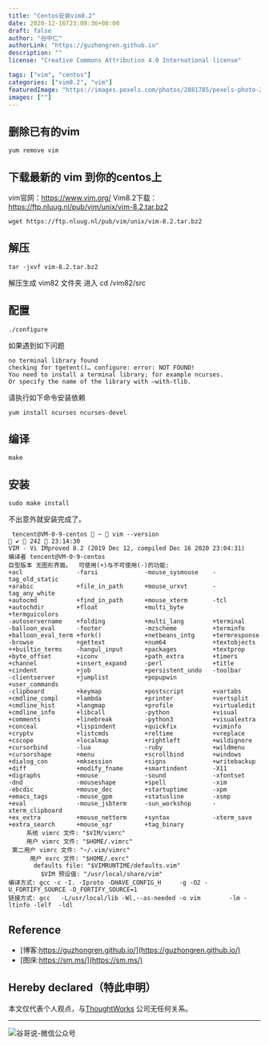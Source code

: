 ```yaml
---
title: "Centos安装vim8.2"
date: 2020-12-16T23:08:36+08:00
draft: false
author: "谷中仁"
authorLink: "https://guzhongren.github.io"
description: ""
license: "Creative Commons Attribution 4.0 International license"

tags: ["vim", "centos"]
categories: ["vim8.2", "vim"]
featuredImage: "https://images.pexels.com/photos/2881785/pexels-photo-2881785.jpeg?auto=compress&cs=tinysrgb&dpr=2&h=750&w=1260"
images: [""]
---
```


## 删除已有的vim

```shell
yum remove vim
```

## 下载最新的 vim 到你的centos上

vim官网：https://www.vim.org/
Vim8.2下载：https://ftp.nluug.nl/pub/vim/unix/vim-8.2.tar.bz2

```shell
wget https://ftp.nluug.nl/pub/vim/unix/vim-8.2.tar.bz2
```

## 解压

```shell
tar -jxvf vim-8.2.tar.bz2
```
解压生成 vim82 文件夹
进入 cd /vim82/src

## 配置

```
./configure
```

如果遇到如下问题
```
no terminal library found
checking for tgetent()… configure: error: NOT FOUND!
You need to install a terminal library; for example ncurses.
Or specify the name of the library with –with-tlib.
```

请执行如下命令安装依赖

```shell
yum install ncurses ncurses-devel
```

## 编译

```shell
make
```

## 安装

```shell
sudo make install
```

不出意外就安装完成了。

```shell
 tencent@VM-0-9-centos  ~  vim --version                               ✔  242  23:14:30
VIM - Vi IMproved 8.2 (2019 Dec 12, compiled Dec 16 2020 23:04:31)
编译者 tencent@VM-0-9-centos
巨型版本 无图形界面。  可使用(+)与不可使用(-)的功能:
+acl               -farsi             -mouse_sysmouse    -tag_old_static
+arabic            +file_in_path      +mouse_urxvt       -tag_any_white
+autocmd           +find_in_path      +mouse_xterm       -tcl
+autochdir         +float             +multi_byte        +termguicolors
-autoservername    +folding           +multi_lang        +terminal
-balloon_eval      -footer            -mzscheme          +terminfo
+balloon_eval_term +fork()            +netbeans_intg     +termresponse
-browse            +gettext           +num64             +textobjects
++builtin_terms    -hangul_input      +packages          +textprop
+byte_offset       +iconv             +path_extra        +timers
+channel           +insert_expand     -perl              +title
+cindent           +job               +persistent_undo   -toolbar
-clientserver      +jumplist          +popupwin          +user_commands
-clipboard         +keymap            +postscript        +vartabs
+cmdline_compl     +lambda            +printer           +vertsplit
+cmdline_hist      +langmap           +profile           +virtualedit
+cmdline_info      +libcall           -python            +visual
+comments          +linebreak         -python3           +visualextra
+conceal           +lispindent        +quickfix          +viminfo
+cryptv            +listcmds          +reltime           +vreplace
+cscope            +localmap          +rightleft         +wildignore
+cursorbind        -lua               -ruby              +wildmenu
+cursorshape       +menu              +scrollbind        +windows
+dialog_con        +mksession         +signs             +writebackup
+diff              +modify_fname      +smartindent       -X11
+digraphs          +mouse             -sound             -xfontset
-dnd               -mouseshape        +spell             -xim
-ebcdic            +mouse_dec         +startuptime       -xpm
+emacs_tags        -mouse_gpm         +statusline        -xsmp
+eval              -mouse_jsbterm     -sun_workshop      -xterm_clipboard
+ex_extra          +mouse_netterm     +syntax            -xterm_save
+extra_search      +mouse_sgr         +tag_binary
     系统 vimrc 文件: "$VIM/vimrc"
     用户 vimrc 文件: "$HOME/.vimrc"
 第二用户 vimrc 文件: "~/.vim/vimrc"
      用户 exrc 文件: "$HOME/.exrc"
       defaults file: "$VIMRUNTIME/defaults.vim"
         $VIM 预设值: "/usr/local/share/vim"
编译方式: gcc -c -I. -Iproto -DHAVE_CONFIG_H     -g -O2 -U_FORTIFY_SOURCE -D_FORTIFY_SOURCE=1
链接方式: gcc   -L/usr/local/lib -Wl,--as-needed -o vim        -lm -ltinfo -lelf  -ldl

```

## Reference

* [博客:https://guzhongren.github.io/](https://guzhongren.github.io/)
* [图床:https://sm.ms/](https://sm.ms/)

## Hereby declared（特此申明）

本文仅代表个人观点，与[ThoughtWorks](https://www.thoughtworks.com/) 公司无任何关系。

----
![谷哥说-微信公众号](/images/wechat/扫码_搜索联合传播样式-标准色版.png)
